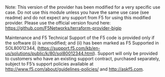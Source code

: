 [//]: # (Copyright 2019 F5 Networks Inc.)
[//]: # (This Source Code Form is subject to the terms of the Mozilla Public License, v. 2.0.)
[//]: # (If a copy of the MPL was not distributed with this file, You can obtain one at https://mozilla.org/MPL/2.0/.)

Note: This version of the provider has been modified for a very specific use case. Do not use this module unless you have the same use case (see readme) and do not expect any support from F5 for using this modified provider. Please use the official version found here: https://github.com/F5Networks/terraform-provider-bigip

Maintenance and F5 Technical Support of the F5 code is provided only if the software (i) is unmodified; and (ii) has been marked as F5 Supported in SOL80012344, (https://support.f5.com/kb/en-us/solutions/public/k/80/sol80012344.html). Support will only be provided to customers who have an existing support contract, purchased separately, subject to F5’s support policies available at http://www.f5.com/about/guidelines-policies/ and http://askf5.com.
